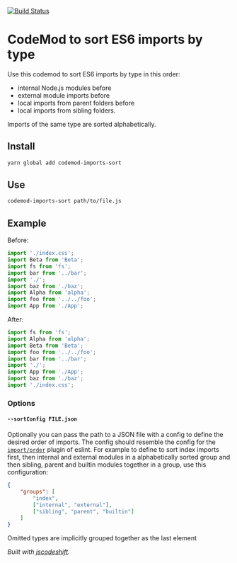 [![Build Status](https://travis-ci.org/bfncs/codemod-imports-sort.svg?branch=master)](https://travis-ci.org/bfncs/codemod-imports-sort)

# CodeMod to sort ES6 imports by type

Use this codemod to sort ES6 imports by type in this order:

* internal Node.js modules before
* external module imports before
* local imports from parent folders before
* local imports from sibling folders.

Imports of the same type are sorted alphabetically.

## Install

```bash
yarn global add codemod-imports-sort
```

## Use

```bash
codemod-imports-sort path/to/file.js
```

## Example

Before:

```js
import './index.css';
import Beta from 'Beta';
import fs from 'fs';
import bar from '../bar';
import './';
import baz from './baz';
import Alpha from 'alpha';
import foo from '../../foo';
import App from './App';
```

After:

```js
import fs from 'fs';
import Alpha from 'alpha';
import Beta from 'Beta';
import foo from '../../foo';
import bar from '../bar';
import './';
import App from './App';
import baz from './baz';
import './index.css';
```

### Options

#### `--sortConfig FILE.json`

Optionally you can pass the path to a JSON file with a config to define the desired order of imports. The config should resemble the config for the [`import/order`](https://github.com/benmosher/eslint-plugin-import/blob/master/docs/rules/order.md) plugin of eslint. For example to define to sort index imports first, then internal and external modules in a alphabetically sorted group and then sibling, parent and builtin modules together in a group, use this configuration:

```json
{
    "groups": [
        "index",
        ["internal", "external"],
        ["sibling", "parent", "builtin"]
    ]
}
```

Omitted types are implicitly grouped together as the last element

*Built with [jscodeshift](https://github.com/facebook/jscodeshift).*
